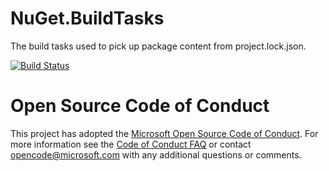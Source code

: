 # NuGet.BuildTasks
The build tasks used to pick up package content from project.lock.json.

[![Build Status](https://dev.azure.com/dnceng/public/_apis/build/status/dotnet/NuGet.BuildTasks/dotnet.NuGet.BuildTasks-CI?branchName=arcade)](https://dev.azure.com/dnceng/public/_build/latest?definitionId=567&branchName=arcade)

# Open Source Code of Conduct
This project has adopted the [Microsoft Open Source Code of Conduct](https://opensource.microsoft.com/codeofconduct/). For more information see the [Code of Conduct FAQ](https://opensource.microsoft.com/codeofconduct/faq/) or contact [opencode@microsoft.com](mailto:opencode@microsoft.com) with any additional questions or comments.

